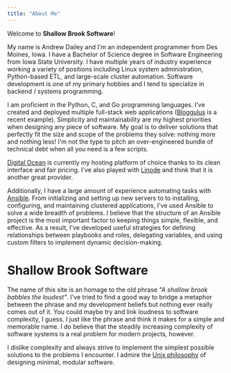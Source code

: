 ```yaml
---
title: "About Me"
---
```

Welcome to **Shallow Brook Software**!

My name is Andrew Dailey and I'm an independent programmer from Des Moines, Iowa.
I have a Bachelor of Science degree in Software Engineering from Iowa State University.
I have multiple years of industry experience working a variety of positions including Linux system administration, Python-based ETL, and large-scale cluster automation.
Software development is one of my primary hobbies and I tend to specialize in backend / systems programming.

I am proficient in the Python, C, and Go programming languages.
I've created and deployed multiple full-stack web applications ([Bloggulus](https://bloggulus.com) is a recent example).
Simplicity and maintainability are my highest priorities when designing any piece of software.
My goal is to deliver solutions that perfectly fit the size and scope of the problems they solve: nothing more and nothing less!
I'm not the type to pitch an over-engineered bundle of technical debt when all you need is a few scripts.

[Digital Ocean](https://www.digitalocean.com/) is currently my hosting platform of choice thanks to its clean interface and fair pricing.
I've also played with [Linode](https://www.linode.com/) and think that it is another great provider.

Additionally, I have a large amount of experience automating tasks with [Ansible](https://docs.ansible.com/ansible/latest/index.html).
From initializing and setting up new servers to to installing, configuring, and maintaining clustered applications, I've used Ansible to solve a wide breadth of problems.
I believe that the structure of an Ansible project is the most important factor to keeping things simple, flexible, and effective.
As a result, I've developed useful strategies for defining relationships between playbooks and roles, delegating variables, and using custom filters to implement dynamic decision-making.

# Shallow Brook Software
The name of this site is an homage to the old phrase _"A shallow brook babbles the loudest"_.
I've tried to find a good way to bridge a metaphor between the phrase and my development beliefs but nothing ever really comes out of it.
You could maybe try and link loudness to software complexity, I guess.
I just like the phrase and think it makes for a simple and memorable name.
I do believe that the steadily increasing complexity of software systems is a real problem for modern projects, however.

I dislike complexity and always strive to implement the simplest possible solutions to the problems I encounter.
I admire the [Unix philosophy](https://en.wikipedia.org/wiki/Unix_philosophy) of designing minimal, modular software.
